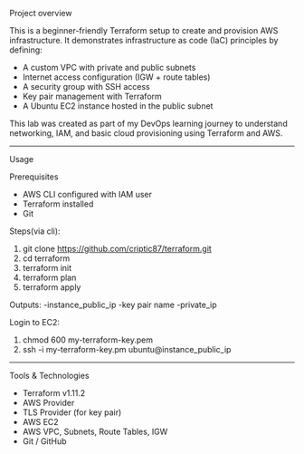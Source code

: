 Project overview

This is a beginner-friendly Terraform setup to create and provision AWS infrastructure. It demonstrates infrastructure as code (IaC) principles by defining:

- A custom VPC with private and public subnets
- Internet access configuration (IGW + route tables)
- A security group with SSH access
- Key pair management with Terraform
- A Ubuntu EC2 instance hosted in the public subnet

This lab was created as part of my DevOps learning journey to understand networking, IAM, and basic cloud provisioning using Terraform and AWS.

---------------------------------------------------------------------------------------------------------------------------------------------------------------
Usage

Prerequisites
- AWS CLI configured with IAM user
- Terraform installed
- Git

Steps(via cli):
1. git clone https://github.com/criptic87/terraform.git
2. cd terraform
3. terraform init
4. terraform plan
5. terraform apply

Outputs:
-instance_public_ip
-key pair name
-private_ip

Login to EC2:
1. chmod 600 my-terraform-key.pem
2. ssh -i my-terraform-key.pm ubuntu@instance_public_ip

---------------------------------------------------------------------------------------------------------------------------------------------------------------

Tools & Technologies

- Terraform v1.11.2
- AWS Provider
- TLS Provider (for key pair)
- AWS EC2
- AWS VPC, Subnets, Route Tables, IGW
- Git / GitHub
